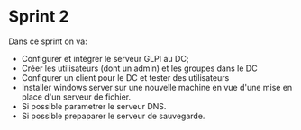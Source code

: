 # Sprint 2

Dans ce sprint on va:



- Configurer et intégrer le serveur GLPI au DC;
- Créer les utilisateurs (dont un admin) et les groupes dans le DC
- Configurer un client pour le DC et tester des utilisateurs
- Installer windows server sur une nouvelle machine en vue d'une mise en place d'un serveur de fichier.
- Si possible parametrer le serveur DNS.
- Si possible prepaparer le serveur de sauvegarde.
